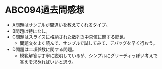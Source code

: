 # ABC094過去問感想

- A問題はサンプルが間違いを教えてくれるタイプ。
- B問題は特になし。
- C問題はスライスに格納された数列の中央値に関する問題。
  - 問題文をよく読んで、サンプルで試してみて、デバッグを早く行おう。
- D問題は二項係数に関する問題。
  - 模範解答は丁寧に説明しているが、シンプルにグリーディっぽい考えで答えを求めればいいと思う。

